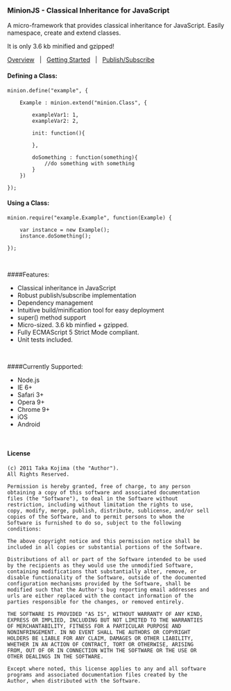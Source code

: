 ### MinionJS - Classical Inheritance for JavaScript

A micro-framework that provides classical inheritance for JavaScript. Easily namespace, create and extend classes.

It is only 3.6 kb minified and gzipped!

[Overview](http://www.screenr.com/wOas)&nbsp;&nbsp;&nbsp;|&nbsp;&nbsp;&nbsp;[Getting Started](https://github.com/gigafied/minion/blob/master/docs/getting_started.md)&nbsp;&nbsp;&nbsp;|&nbsp;&nbsp;&nbsp;[Publish/Subscribe](http://www.screenr.com/cJ5s)


#### Defining a Class:

	minion.define("example", {
	  
	    Example : minion.extend("minion.Class", {

	        exampleVar1: 1,
	        exampleVar2: 2,

  	        init: function(){
	      
	        },

	        doSomething : function(something){
	            //do something with something
	        }
	    })
	    
	});


#### Using a Class:


	minion.require("example.Example", function(Example) {
	
	    var instance = new Example();
	    instance.doSomething();
	  
	});

<br>

####Features:

- Classical inheritance in JavaScript
- Robust publish/subscribe implementation
- Dependency management
- Intuitive build/minification tool for easy deployment
- super() method support 
- Micro-sized. 3.6 kb minfied + gzipped.
- Fully ECMAScript 5 Strict Mode compliant.
- Unit tests included.

<br>

####Currently Supported:

- Node.js
- IE 6+
- Safari 3+
- Opera 9+ 
- Chrome 9+
- iOS
- Android

<br>

#### License

	(c) 2011 Taka Kojima (the "Author").
	All Rights Reserved.

	Permission is hereby granted, free of charge, to any person
	obtaining a copy of this software and associated documentation
	files (the "Software"), to deal in the Software without
	restriction, including without limitation the rights to use,
	copy, modify, merge, publish, distribute, sublicense, and/or sell
	copies of the Software, and to permit persons to whom the
	Software is furnished to do so, subject to the following
	conditions:

	The above copyright notice and this permission notice shall be
	included in all copies or substantial portions of the Software.

	Distributions of all or part of the Software intended to be used
	by the recipients as they would use the unmodified Software,
	containing modifications that substantially alter, remove, or
	disable functionality of the Software, outside of the documented
	configuration mechanisms provided by the Software, shall be
	modified such that the Author's bug reporting email addresses and
	urls are either replaced with the contact information of the
	parties responsible for the changes, or removed entirely.

	THE SOFTWARE IS PROVIDED "AS IS", WITHOUT WARRANTY OF ANY KIND,
	EXPRESS OR IMPLIED, INCLUDING BUT NOT LIMITED TO THE WARRANTIES
	OF MERCHANTABILITY, FITNESS FOR A PARTICULAR PURPOSE AND
	NONINFRINGEMENT. IN NO EVENT SHALL THE AUTHORS OR COPYRIGHT
	HOLDERS BE LIABLE FOR ANY CLAIM, DAMAGES OR OTHER LIABILITY,
	WHETHER IN AN ACTION OF CONTRACT, TORT OR OTHERWISE, ARISING
	FROM, OUT OF OR IN CONNECTION WITH THE SOFTWARE OR THE USE OR
	OTHER DEALINGS IN THE SOFTWARE.

	Except where noted, this license applies to any and all software
	programs and associated documentation files created by the
	Author, when distributed with the Software.